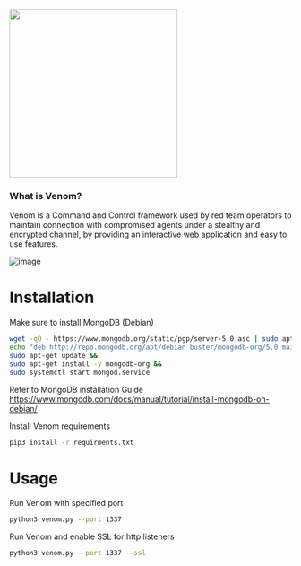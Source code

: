 <img src='https://user-images.githubusercontent.com/54769522/170516883-79c40a1f-13ef-423f-a526-af81cad24191.png' height="300"> 


### What is Venom?
Venom is a Command and Control framework used by red team operators to maintain connection with compromised agents under a stealthy and encrypted channel, by providing an interactive web application and easy to use features.

![image](https://user-images.githubusercontent.com/54769522/172016313-50acd1ab-69a2-476b-ba0f-7a4323ef7bea.png)


# Installation 
Make sure to install MongoDB (Debian) 
```bash
wget -qO - https://www.mongodb.org/static/pgp/server-5.0.asc | sudo apt-key add - && 
echo "deb http://repo.mongodb.org/apt/debian buster/mongodb-org/5.0 main" | sudo tee /etc/apt/sources.list.d/mongodb-org-5.0.list && 
sudo apt-get update && 
sudo apt-get install -y mongodb-org && 
sudo systemctl start mongod.service
```
Refer to MongoDB installation Guide
https://www.mongodb.com/docs/manual/tutorial/install-mongodb-on-debian/

Install Venom requirements 
```bash
pip3 install -r requirments.txt 
``` 

# Usage 
Run Venom with specified port 
```bash 
python3 venom.py --port 1337
``` 
Run Venom and enable SSL for http listeners 
```bash 
python3 venom.py --port 1337 --ssl 
``` 
